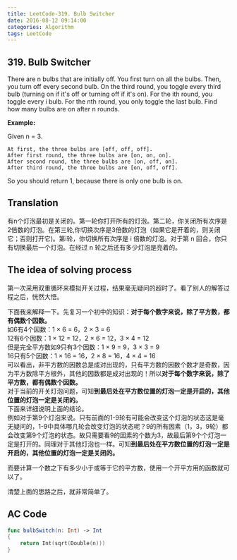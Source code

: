 ```yaml
---
title: LeetCode-319. Bulb Switcher  
date: 2016-08-12 09:14:00  
categories: Algorithm  
tags: LeetCode   
---
```


## 319. Bulb Switcher  

There are n bulbs that are initially off. You first turn on all the bulbs. Then, you turn off every second bulb. On the third round, you toggle every third bulb (turning on if it's off or turning off if it's on). For the ith round, you toggle every i bulb. For the nth round, you only toggle the last bulb. Find how many bulbs are on after n rounds.

**Example:**

Given n = 3. 

```
At first, the three bulbs are [off, off, off].
After first round, the three bulbs are [on, on, on].
After second round, the three bulbs are [on, off, on].
After third round, the three bulbs are [on, off, off]. 
```

So you should return 1, because there is only one bulb is on.

## Translation

有n个灯泡最初是关闭的。第一轮你打开所有的灯泡。第二轮，你关闭所有次序是2倍数的灯泡。在第三轮,你切换次序是3倍数的灯泡（如果它是开着的，则关闭它；否则打开它)。第i轮，你切换所有次序是 i 倍数的灯泡。对于第 n 回合，你只有切换最后一个灯泡。在经过 n 轮之后还有多少灯泡是亮着的。

## The idea of solving process

第一次采用双重循环来模拟开关过程，结果毫无疑问的超时了。看了别人的解答过程之后，恍然大悟。

下面我来解释一下。先复习一个初中的知识：**对于每个数字来说，除了平方数，都有偶数个因数。**  
如6有4个因数：1 × 6 = 6，2 × 3 = 6  
12有6个因数：1 × 12 = 12，2 × 6 = 12，3 × 4 = 12  
但是完全平方数如9只有3个因数：1 × 9 = 9，3 × 3 = 9  
16只有5个因数：1 × 16 = 16，2 × 8 = 16，4 × 4 = 16  
可以看出，非平方数的因数总是成对出现的，只有平方数的因数个数才是奇数，因为平方数除平方根外，其他的因数都是成对出现的！所以**对于每个数字来说，除了平方数，都有偶数个因数。**  
对于当前的开关灯泡问题，可知**到最后处在平方数位置的灯泡一定是开启的，其他位置的灯泡一定是关闭的。**  
下面来详细说明上面的结论。  
例如对于第9个灯泡来说。只有前面的1-9轮有可能会改变这个灯泡的状态这是毫无疑问的，1-9中具体哪几轮会改变灯泡的状态呢？9的所有因素（1，3，9轮）都会改变第9个灯泡的状态。故只需要看9的因素的个数为3，故最后第9个个灯泡一定是打开的。同理对于其他灯泡也一样。可知**到最后处在平方数位置的灯泡一定是开启的，其他位置的灯泡一定是关闭的。**

而要计算一个数之下有多少小于或等于它的平方数，使用一个开平方用的函数就可以了。

清楚上面的思路之后，就非常简单了。

## AC Code

```swift
func bulbSwitch(n: Int) -> Int
{
    return Int(sqrt(Double(n)))
}
```